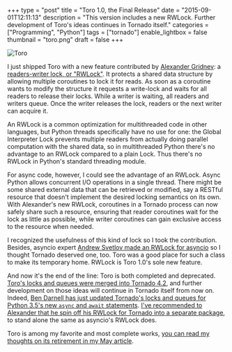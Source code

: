 +++
type = "post"
title = "Toro 1.0, the Final Release"
date = "2015-09-01T12:11:13"
description = "This version includes a new RWLock. Further development of Toro's ideas continues in Tornado itself."
categories = ["Programming", "Python"]
tags = ["tornado"]
enable_lightbox = false
thumbnail = "toro.png"
draft = false
+++

<p><img style="display:block; margin-left:auto; margin-right:auto;" src="toro.png" alt="Toro" title="toro.png" border="0"   /></p>
<p>I just shipped Toro with a new feature contributed by <a href="https://github.com/alexander-gridnev">Alexander Gridnev</a>: a <a href="http://toro.readthedocs.org/en/stable/classes.html#rwlock">readers-writer lock, or "RWLock"</a>. It protects a shared data structure by allowing multiple coroutines to lock it for reads. As soon as a coroutine wants to modify the structure it requests a write-lock and waits for all readers to release their locks. While a writer is waiting, all readers and writers queue. Once the writer releases the lock, readers or the next writer can acquire it.</p>
<p>An RWLock is a common optimization for multithreaded code in other languages, but Python threads specifically have no use for one: the Global Interpreter Lock prevents multiple readers from actually doing parallel computation with the shared data, so in multithreaded Python there's no advantage to an RWLock compared to a plain Lock. Thus there's no RWLock in Python's standard threading module.</p>
<p>For async code, however, I could see the advantage of an RWLock. Async Python allows concurrent I/O operations in a single thread. There might be some shared external data that can be retrieved or modified, say a RESTful resource that doesn't implement the desired locking semantics on its own. With Alexander's new RWLock, coroutines in a Tornado process can now safely share such a resource, ensuring that reader coroutines wait for the lock as little as possible, while writer coroutines can gain exclusive access to the resource when needed.</p>
<p>I recognized the usefulness of this kind of lock so I took the contribution. Besides, asyncio expert <a href="https://github.com/aio-libs/aiorwlock">Andrew Svetlov made an RWLock for asyncio</a> so I thought Tornado deserved one, too. Toro was a good place for such a class to make its temporary home. RWLock is Toro 1.0's sole new feature.</p>
<p>And now it's the end of the line: Toro is both completed and deprecated. <a href="http://www.tornadoweb.org/en/stable/releases/v4.2.0.html#new-modules-tornado-locks-and-tornado-queues">Toro's locks and queues were merged into Tornado 4.2</a>, and further development on those ideas will continue in Tornado itself from now on. Indeed, <a href="https://github.com/tornadoweb/tornado/pull/1476">Ben Darnell has just updated Tornado's locks and queues for Python 3.5's new <code>async</code> and <code>await</code> statements</a>. <a href="https://github.com/ajdavis/toro/pull/12">I've recommended to Alexander that he spin off his RWLock for Tornado into a separate package</a>, to stand alone the same as asyncio's RWLock does.</p>
<p>Toro is among my favorite and most complete works, <a href="/blog/tornado-locks-and-queues/">you can read my thoughts on its retirement in my May article</a>.</p>
    